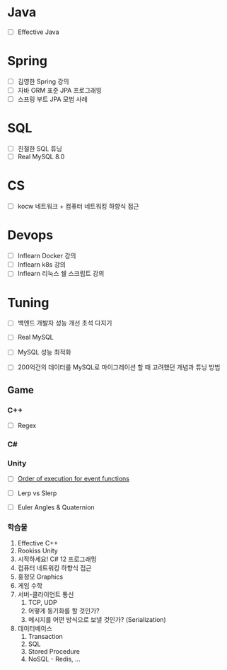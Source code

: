 
# Java
- [ ] Effective Java
# Spring
- [ ] 김영한 Spring 강의
- [ ] 자바 ORM 표준 JPA 프로그래밍
- [ ] 스프링 부트 JPA 모범 사례
# SQL
- [ ] 친절한 SQL 튜닝
- [ ] Real MySQL 8.0
# CS
- [ ] kocw 네트워크 + 컴퓨터 네트워킹 하향식 접근
# Devops
- [ ] Inflearn Docker 강의
- [ ] Inflearn k8s 강의
- [ ] Inflearn 리눅스 쉘 스크립트 강의
# Tuning

- [ ] 백엔드 개발자 성능 개선 초석 다지기
- [ ] Real MySQL
- [ ] MySQL 성능 최적화
- [ ] 200억건의 데이터를 MySQL로 마이그레이션 할 때 고려했던 개념과 튜닝 방법

































## Game
### C++
- [ ] Regex

### C\#


### Unity
- [ ] [Order of execution for event functions](https://docs.unity3d.com/2022.3/Documentation/Manual/ExecutionOrder.html)
- [ ] Lerp vs Slerp
- [ ] Euler Angles & Quaternion


### 학습물
1. Effective C++
2. Rookiss Unity
3. 시작하세요! C# 12 프로그래밍
4. 컴퓨터 네트워킹 하향식 접근
5. 홍정모 Graphics
6. 게임 수학
7. 서버-클라이언트 통신
	1. TCP, UDP
	2. 어떻게 동기화를 할 것인가?
	3. 메시지를 어떤 방식으로 보낼 것인가? (Serialization)
8. 데이터베이스
	1. Transaction
	2. SQL
	3. Stored Procedure
	4. NoSQL - Redis, ...